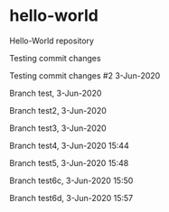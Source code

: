 # hello-world
Hello-World repository

Testing commit changes

Testing commit changes #2 3-Jun-2020

Branch test, 3-Jun-2020

Branch test2, 3-Jun-2020

Branch test3, 3-Jun-2020

Branch test4, 3-Jun-2020 15:44

Branch test5, 3-Jun-2020 15:48

Branch test6c, 3-Jun-2020 15:50

Branch test6d, 3-Jun-2020 15:57
